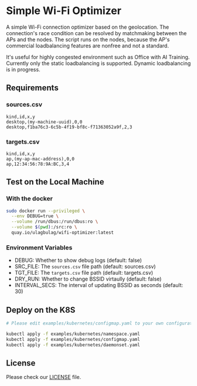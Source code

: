 # Simple Wi-Fi Optimizer

A simple Wi-Fi connection optimizer based on the geolocation.
The connection's race condition can be resolved by matchmaking between the APs and the nodes.
The script runs on the nodes, because the AP's commercial loadbalancing features are nonfree and not a standard.

It's useful for highly congested environment such as Office with AI Training.
Currently only the static loadbalancing is supported.
Dynamic loadbalancing is in progress.

## Requirements

### sources.csv

```csv
kind,id,x,y
desktop,(my-machine-uuid),0,0
desktop,f1ba76c3-6c5b-4f19-bf8c-f71363052a9f,2,3
```

### targets.csv

```csv
kind,id,x,y
ap,(my-ap-mac-address),0,0
ap,12:34:56:78:9A:BC,3,4
```

## Test on the Local Machine

### With the docker

```bash
sudo docker run --privileged \
  --env DEBUG=true \
  --volume /run/dbus:/run/dbus:ro \
  --volume $(pwd):/src:ro \
  quay.io/ulagbulag/wifi-optimizer:latest
```

### Environment Variables

- DEBUG: Whether to show debug logs (default: false)
- SRC_FILE: The `sources.csv` file path (default: sources.csv)
- TGT_FILE: The `targets.csv` file path (default: targets.csv)
- DRY_RUN: Whether to change BSSID virtaully (default: false)
- INTERVAL_SECS: The interval of updating BSSID as seconds (default: 30)

## Deploy on the K8S

```bash
# Please edit examples/kubernetes/configmap.yaml to your own configuration

kubectl apply -f examples/kubernetes/namespace.yaml
kubectl apply -f examples/kubernetes/configmap.yaml
kubectl apply -f examples/kubernetes/daemonset.yaml
```

## License

Please check our [LICENSE](/LICENSE) file.
